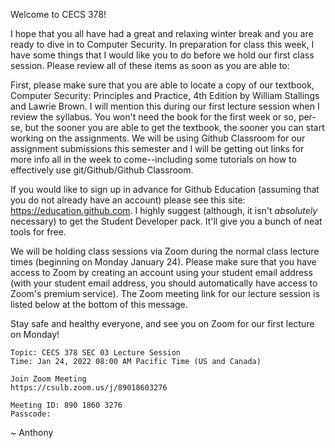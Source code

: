 Welcome to CECS 378!

I hope that you all have had a great and relaxing winter break and you are ready to dive in to Computer Security. In preparation for class this week, I have some things that I would like you to do before we hold our first class session. Please review all of these items as soon as you are able to:

First, please make sure that you are able to locate a copy of our textbook, Computer Security: Principles and Practice, 4th Edition by William Stallings and Lawrie Brown. I will mention this during our first lecture session when I review the syllabus. You won't need the book for the first week or so, per-se, but the sooner you are able to get the textbook, the sooner you can start working on the assignments. We will be using Github Classroom for our assignment submissions this semester and I will be getting out links for more info all in the week to come--including some tutorials on how to effectively use git/Github/Github Classroom.

If you would like to sign up in advance for Github Education (assuming that you do not already have an account) please see this site: https://education.github.com. I highly suggest (although, it isn't *absolutely* necessary) to get the Student Developer pack. It'll give you a bunch of neat tools for free.

We will be holding class sessions via Zoom during the normal class lecture times (beginning on Monday January 24). Please make sure that you have access to Zoom by creating an account using your student email address (with your student email address, you should automatically have access to Zoom's premium service). The Zoom meeting link for our lecture session is listed below at the bottom of this message.

Stay safe and healthy everyone, and see you on Zoom for our first lecture on Monday!


```
Topic: CECS 378 SEC 03 Lecture Session
Time: Jan 24, 2022 08:00 AM Pacific Time (US and Canada)

Join Zoom Meeting
https://csulb.zoom.us/j/89018603276

Meeting ID: 890 1860 3276
Passcode: 

```

~ Anthony